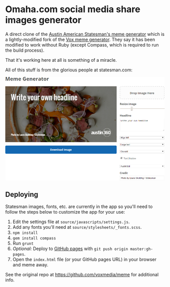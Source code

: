 # Omaha.com social media share images generator

A direct clone of the [Austin American Statesman's meme generator](https://github.com/statesman/meme) which is a lightly-modified fork of the [Vox meme generator](https://github.com/voxmedia/meme). They say it has been modified to work without Ruby (except Compass, which is required to run the build process).

That it's working here at all is something of a miracle.

All of this stuff is from the glorious people at statesman.com: 

![screenshot](readme.png)

## Deploying

Statesman images, fonts, etc. are currently in the app so you'll need to follow the steps below to customize the app for your use:

1. Edit the settings file at `source/javascripts/settings.js`.
2. Add any fonts you'll need at `source/stylesheets/_fonts.scss`.
3. `npm install`
4. `gem install compass`
4. Run `grunt`
5. *Optional:* Deploy to [GitHub pages](https://pages.github.com/) with `git push origin master:gh-pages`.
6. Open the `index.html` file (or your GitHub pages URL) in your browser and meme away.

See the original repo at https://github.com/voxmedia/meme for additional info.
